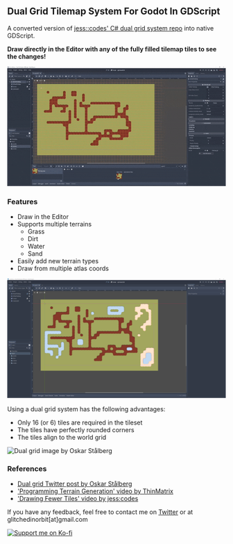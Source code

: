 ## Dual Grid Tilemap System For Godot In GDScript

A converted version of [jess::codes' C# dual grid system repo](https://github.com/jess-hammer/dual-grid-tilemap-system-godot) into native GDScript.

<b> Draw directly in the Editor with any of the fully filled tilemap tiles to see the changes! </b>

![](docs/dual-tilemap-demo.gif)

### Features
- Draw in the Editor
- Supports multiple terrains
  - Grass
  - Dirt
  - Water
  - Sand
- Easily add new terrain types
- Draw from multiple atlas coords

![](docs/dual-tilemap-terrains.png)

Using a dual grid system has the following advantages:
- Only 16 (or 6) tiles are required in the tileset
- The tiles have perfectly rounded corners
- The tiles align to the world grid

![Dual grid image by Oskar Stålberg](https://pbs.twimg.com/media/FBk2PhcXsAETv1x?format=jpg&name=large)

### References
- [Dual grid Twitter post by Oskar Stålberg](https://x.com/OskSta/status/1448248658865049605)
- ['Programming Terrain Generation' video by ThinMatrix](https://www.youtube.com/watch?v=buKQjkad2I0)
- ['Drawing Fewer Tiles' video by jess:codes](https://www.youtube.com/watch?v=jEWFSv3ivTg)

If you have any feedback, feel free to contact me on [Twitter](https://twitter.com/glitchedinorbit) or at glitchedinorbit[at]gmail.com

<a href="https://ko-fi.com/glitchedinorbit">
    <img width="220" alt="Support me on Ko-fi" src="https://github.com/user-attachments/assets/a9611d0c-848c-4da3-b7b6-908809afd924">
</a>
